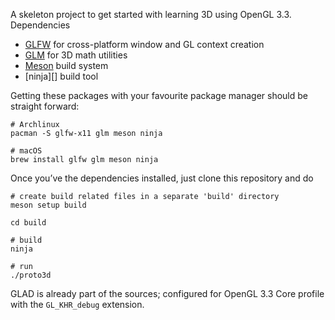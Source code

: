 A skeleton project to get started with learning 3D using OpenGL 3.3.  Dependencies

* [GLFW][] for cross-platform window and GL context creation
* [GLM][] for 3D math utilities
* [Meson][] build system
* [ninja][] build tool

Getting these packages with your favourite package manager should be straight forward:

``` shell
# Archlinux
pacman -S glfw-x11 glm meson ninja

# macOS
brew install glfw glm meson ninja
```

Once you’ve the dependencies installed, just clone this repository and do

``` shell
# create build related files in a separate 'build' directory
meson setup build

cd build

# build
ninja

# run
./proto3d
```

GLAD is already part of the sources; configured for OpenGL 3.3 Core profile with the `GL_KHR_debug` extension.

    
[GLFW]: https://www.glfw.org/
[GLM]: https://github.com/g-truc/glm
[Meson]: https://mesonbuild.com/

